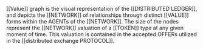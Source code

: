 [[Value]] graph is the visual representation of the [[DISTRIBUTED LEDGER]], and depicts the [[NETWORK]] of relationships through distinct [[VALUE]] forms within the AGENTs of the [[NETWORK]]. The size of the nodes represent the [[NETWORK]] valuation of a [[TOKEN]] type at any given moment of time. This valuation is contained in the accepted OFFERs utilized in the [[distributed exchange PROTOCOL]].